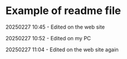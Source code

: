# Example of readme file

20250227 10:45 - Edited on the web site

20250227 10:52 - Edited on my PC

20250227 11:04 - Edited on the web site again


